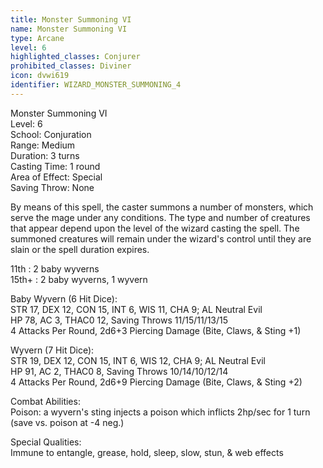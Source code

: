 ```yaml
---
title: Monster Summoning VI
name: Monster Summoning VI
type: Arcane
level: 6
highlighted_classes: Conjurer
prohibited_classes: Diviner
icon: dvwi619
identifier: WIZARD_MONSTER_SUMMONING_4
---
```

Monster Summoning VI  
Level: 6  
School: Conjuration  
Range: Medium  
Duration: 3 turns  
Casting Time: 1 round  
Area of Effect: Special  
Saving Throw: None  
  
By means of this spell, the caster summons a number of monsters, which serve the mage under any conditions. The type and number of creatures that appear depend upon the level of the wizard casting the spell. The summoned creatures will remain under the wizard's control until they are slain or the spell duration expires.  
  
11th : 2 baby wyverns  
15th+ : 2 baby wyverns, 1 wyvern  
  
Baby Wyvern (6 Hit Dice):  
STR 17, DEX 12, CON 15, INT 6, WIS 11, CHA 9;  AL Neutral Evil  
HP 78, AC 3, THAC0 12, Saving Throws 11/15/11/13/15  
4 Attacks Per Round, 2d6+3 Piercing Damage (Bite, Claws, &amp; Sting +1)  
  
Wyvern (7 Hit Dice):  
STR 19, DEX 12, CON 15, INT 6, WIS 12, CHA 9;  AL Neutral Evil  
HP 91, AC 2, THAC0 8, Saving Throws 10/14/10/12/14  
4 Attacks Per Round, 2d6+9 Piercing Damage (Bite, Claws, &amp; Sting +2)  
  
Combat Abilities:  
Poison: a wyvern's sting injects a poison which inflicts 2hp/sec for 1 turn (save vs. poison at -4 neg.)  
  
Special Qualities:  
Immune to entangle, grease, hold, sleep, slow, stun, &amp; web effects  
